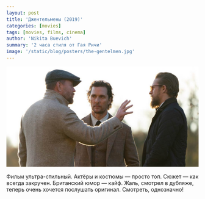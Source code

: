 ```yaml
---
layout: post
title: 'Джентельмены (2019)'
categories: [movies]
tags: [movies, films, cinema]
author: 'Nikita Buevich'
summary: '2 часа стиля от Гая Ричи'
image: '/static/blog/posters/the-gentelmen.jpg'
---
```


<img class="poster" src="/static/blog/posters/the-gentelmen.jpg" alt="The Gentelmen (2019">  

Фильм ультра-стильный. Актёры и костюмы — просто топ. Сюжет — как всегда закручен. Британский юмор — кайф. Жаль, смотрел в дубляже, теперь очень хочется послушать оригинал. Смотреть, однозначно!
